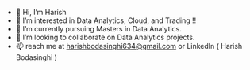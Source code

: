 - 👋 Hi, I’m Harish
- 👀 I’m interested in Data Analytics, Cloud, and Trading !!
- 🌱 I’m currently pursuing Masters in Data Analytics.
- 💞️ I’m looking to collaborate on Data Analytics projects.
- 📫 reach me at harishbodasinghi634@gmail.com or LinkedIn ( Harish Bodasinghi )

<!---
harishb634/harishb634 is a ✨ special ✨ repository because its `README.md` (this file) appears on your GitHub profile.
You can click the Preview link to take a look at your changes.
--->
